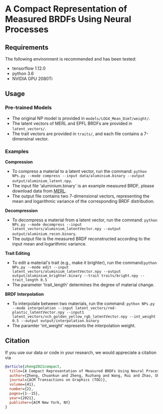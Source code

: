 # A Compact Representation of Measured BRDFs Using Neural Processes

## Requirements

The following environment is recommended and has been tested:
- tensorflow 1.12.0
- python 3.6
- NVIDIA GPU 2080Ti

## Usage
### Pre-trained Models
- The original NP model is provided in `models/LOG4_Mean_Dim7/weight/`.
- The latent vectors of MERL and EPFL BRDFs are provided in `latent_vectors/`.
- The trait vectors are provided in `traits/`, and each file contains a 7-dimensinal vector.

### Examples
**Compression**
- To compress a material to a latent vector, run the command: `python NPs.py --mode compress --input data/aluminium.binary --output output/aluminium_latent.npy`.
- The input file 'aluminium.binary' is an example measured BRDF, please download data from [MERL](https://cdfg.csail.mit.edu/wojciech/brdfdatabase).
- The output file contains two 7-dimensional vectors, representing the mean and logarithmic variance of the corresponding BRDF distribution.

**Decompression**
- To decompress a material from a latent vector, run the command: `python NPs.py --mode decompress --input latent_vectors/aluminium_latentVector.npy --output output/aluminium_recon.binary`.
- The output file is the measured BRDF reconstructed according to the input mean and logarithmic variance.

**Trait Editing**
- To edit a material's trait (e.g., make it brighter), run the command:`python NPs.py --mode edit --input latent_vectors/aluminium_latentVector.npy --output output/aluminium_brighter.binary --trait traits/bright.npy --trait_length 0.5`
- The parameter 'trait_length' determines the degree of material change.

**BRDF Interpolation**
- To interpolate between two materials, run the command: `python NPs.py --mode interpolation --input latent_vectors/red-plastic_latentVector.npy --input1 latent_vectors/vch_golden_yellow_rgb_latentVector.npy --int_weight 0.5 --output output/interpolation.binary`
- The paramter 'int_weight' represents the interpolation weight.

## Citation
If you use our data or code in your research, we would appreciate a citation via 

```bibtex
@article{zheng2021compact,
  title={A Compact Representation of Measured BRDFs Using Neural Processes},
  author={Zheng, Chuankun and Zheng, Ruzhang and Wang, Rui and Zhao, Shuang and Bao, Hujun},
  journal={ACM Transactions on Graphics (TOG)},
  volume={41},
  number={2},
  pages={1--15},
  year={2021},
  publisher={ACM New York, NY}
}
```